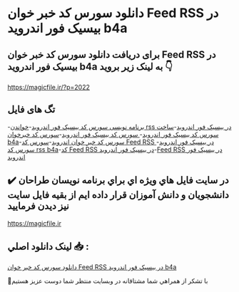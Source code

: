 # دانلود سورس کد خبر خوان Feed RSS در بیسیک فور اندروید b4a

## برای دریافت دانلود سورس کد خبر خوان Feed RSS در بیسیک فور اندروید b4a به لینک زیر بروید 👇

https://magicfile.ir/?p=2022

## تگ های فایل

-[برنامه نویسی  سورس کد بیسیک فور اندروید](https://magicfile.ir/product/%d8%b3%d9%88%d8%b1%d8%b3-%da%a9%d8%af-%d8%ae%d8%a8%d8%b1-%d8%ae%d9%88%d8%a7%d9%86%d8%af%d8%b1-%d8%a8%d9%8a%d8%b3%d9%8a%da%a9-%d9%81%d9%88%d8%b1-%d8%a7%d9%86%d8%af%d8%b1%d9%88%d9%8a%d8%af/)-[خواندن rss در بیسیک فور اندروید](https://magicfile.ir/product/%d8%b3%d9%88%d8%b1%d8%b3-%da%a9%d8%af-%d8%ae%d8%a8%d8%b1-%d8%ae%d9%88%d8%a7%d9%86%d8%af%d8%b1-%d8%a8%d9%8a%d8%b3%d9%8a%da%a9-%d9%81%d9%88%d8%b1-%d8%a7%d9%86%d8%af%d8%b1%d9%88%d9%8a%d8%af/)-[ساخت  سورس کد بیسیک فور اندروید](https://magicfile.ir/product/%d8%b3%d9%88%d8%b1%d8%b3-%da%a9%d8%af-%d8%ae%d8%a8%d8%b1-%d8%ae%d9%88%d8%a7%d9%86%d8%af%d8%b1-%d8%a8%d9%8a%d8%b3%d9%8a%da%a9-%d9%81%d9%88%d8%b1-%d8%a7%d9%86%d8%af%d8%b1%d9%88%d9%8a%d8%af/)-[ سورس کد بیسیک فور اندروید](https://magicfile.ir/product/%d8%b3%d9%88%d8%b1%d8%b3-%da%a9%d8%af-%d8%ae%d8%a8%d8%b1-%d8%ae%d9%88%d8%a7%d9%86%d8%af%d8%b1-%d8%a8%d9%8a%d8%b3%d9%8a%da%a9-%d9%81%d9%88%d8%b1-%d8%a7%d9%86%d8%af%d8%b1%d9%88%d9%8a%d8%af/)-[سورس کد خبرخوان b4a](https://magicfile.ir/product/%d8%b3%d9%88%d8%b1%d8%b3-%da%a9%d8%af-%d8%ae%d8%a8%d8%b1-%d8%ae%d9%88%d8%a7%d9%86%d8%af%d8%b1-%d8%a8%d9%8a%d8%b3%d9%8a%da%a9-%d9%81%d9%88%d8%b1-%d8%a7%d9%86%d8%af%d8%b1%d9%88%d9%8a%d8%af/)-[سورس کد خبر خوان اندروید](https://magicfile.ir/product/%d8%b3%d9%88%d8%b1%d8%b3-%da%a9%d8%af-%d8%ae%d8%a8%d8%b1-%d8%ae%d9%88%d8%a7%d9%86%d8%af%d8%b1-%d8%a8%d9%8a%d8%b3%d9%8a%da%a9-%d9%81%d9%88%d8%b1-%d8%a7%d9%86%d8%af%d8%b1%d9%88%d9%8a%d8%af/)-[سورس کد Feed RSS در بیسیک فور اندروید](https://magicfile.ir/product/%d8%b3%d9%88%d8%b1%d8%b3-%da%a9%d8%af-%d8%ae%d8%a8%d8%b1-%d8%ae%d9%88%d8%a7%d9%86%d8%af%d8%b1-%d8%a8%d9%8a%d8%b3%d9%8a%da%a9-%d9%81%d9%88%d8%b1-%d8%a7%d9%86%d8%af%d8%b1%d9%88%d9%8a%d8%af/)-[سورس کد rss b4a](https://magicfile.ir/product/%d8%b3%d9%88%d8%b1%d8%b3-%da%a9%d8%af-%d8%ae%d8%a8%d8%b1-%d8%ae%d9%88%d8%a7%d9%86%d8%af%d8%b1-%d8%a8%d9%8a%d8%b3%d9%8a%da%a9-%d9%81%d9%88%d8%b1-%d8%a7%d9%86%d8%af%d8%b1%d9%88%d9%8a%d8%af/)-[کد Feed RSS در بیسیک فور اندروید](https://magicfile.ir/product/%d8%b3%d9%88%d8%b1%d8%b3-%da%a9%d8%af-%d8%ae%d8%a8%d8%b1-%d8%ae%d9%88%d8%a7%d9%86%d8%af%d8%b1-%d8%a8%d9%8a%d8%b3%d9%8a%da%a9-%d9%81%d9%88%d8%b1-%d8%a7%d9%86%d8%af%d8%b1%d9%88%d9%8a%d8%af/)-[Feed RSS در بیسیک فور اندروید](https://magicfile.ir/product/%d8%b3%d9%88%d8%b1%d8%b3-%da%a9%d8%af-%d8%ae%d8%a8%d8%b1-%d8%ae%d9%88%d8%a7%d9%86%d8%af%d8%b1-%d8%a8%d9%8a%d8%b3%d9%8a%da%a9-%d9%81%d9%88%d8%b1-%d8%a7%d9%86%d8%af%d8%b1%d9%88%d9%8a%d8%af/)

## ✔️ در سايت فايل هاي ويژه اي براي برنامه نويسان طراحان دانشجويان و دانش آموزان قرار داده ايم از بقيه فايل سايت نيز ديدن فرماييد

https://magicfile.ir


## لينک دانلود اصلي 📥 :

[دانلود سورس کد خبر خوان Feed RSS در بیسیک فور اندروید b4a](https://magicfile.ir/product/%d8%b3%d9%88%d8%b1%d8%b3-%da%a9%d8%af-%d8%ae%d8%a8%d8%b1-%d8%ae%d9%88%d8%a7%d9%86%d8%af%d8%b1-%d8%a8%d9%8a%d8%b3%d9%8a%da%a9-%d9%81%d9%88%d8%b1-%d8%a7%d9%86%d8%af%d8%b1%d9%88%d9%8a%d8%af/) 


🙏با تشکر از همراهي شما مشتاقانه در وبسایت منتظر شما دوست عزیز هستیم

